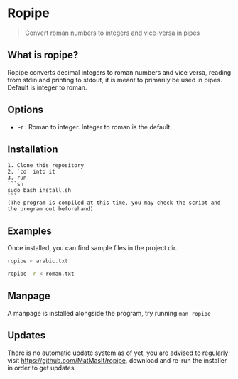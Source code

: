 # Ropipe
> Convert roman numbers to integers and vice-versa in pipes
## What is ropipe?
Ropipe converts decimal integers to roman numbers and vice versa, reading from stdin and printing to stdout, it is meant to primarily be used in pipes.
Default is integer to roman.
## Options 
* -r : Roman to integer. Integer to roman is the default.
## Installation
    1. Clone this repository
    2. `cd` into it
    3. run
    ```sh
    sudo bash install.sh
    ```
    (The program is compiled at this time, you may check the script and the program out beforehand)
## Examples
Once installed, you can find sample files in the project dir.
```sh
ropipe < arabic.txt
```
```sh
ropipe -r < roman.txt
```
## Manpage

A manpage is installed alongside the program, try running `man ropipe`

## Updates

There is no automatic update system as of yet, you are advised to regularly visit https://github.com/MatMasIt/ropipe, download and re-run the installer in order to get updates
